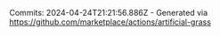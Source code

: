 Commits: 2024-04-24T21:21:56.886Z - Generated via https://github.com/marketplace/actions/artificial-grass
<br>

